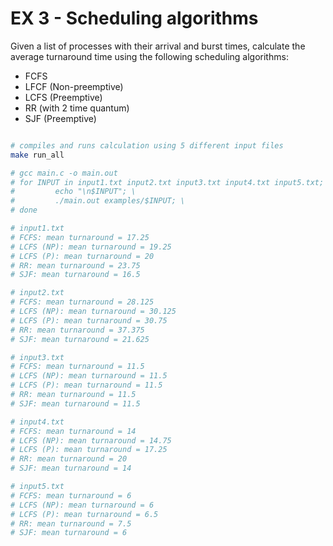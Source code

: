 # EX 3 - Scheduling algorithms

Given a list of processes with their arrival and burst times, calculate the average turnaround time using the following scheduling algorithms:
- FCFS
- LFCF (Non-preemptive)
- LCFS (Preemptive)
- RR (with 2 time quantum)
- SJF (Preemptive)

```bash

# compiles and runs calculation using 5 different input files
make run_all

# gcc main.c -o main.out
# for INPUT in input1.txt input2.txt input3.txt input4.txt input5.txt; do \
#         echo "\n$INPUT"; \
#         ./main.out examples/$INPUT; \
# done

# input1.txt
# FCFS: mean turnaround = 17.25
# LCFS (NP): mean turnaround = 19.25
# LCFS (P): mean turnaround = 20
# RR: mean turnaround = 23.75
# SJF: mean turnaround = 16.5

# input2.txt
# FCFS: mean turnaround = 28.125
# LCFS (NP): mean turnaround = 30.125
# LCFS (P): mean turnaround = 30.75
# RR: mean turnaround = 37.375
# SJF: mean turnaround = 21.625

# input3.txt
# FCFS: mean turnaround = 11.5
# LCFS (NP): mean turnaround = 11.5
# LCFS (P): mean turnaround = 11.5
# RR: mean turnaround = 11.5
# SJF: mean turnaround = 11.5

# input4.txt
# FCFS: mean turnaround = 14
# LCFS (NP): mean turnaround = 14.75
# LCFS (P): mean turnaround = 17.25
# RR: mean turnaround = 20
# SJF: mean turnaround = 14

# input5.txt
# FCFS: mean turnaround = 6
# LCFS (NP): mean turnaround = 6
# LCFS (P): mean turnaround = 6.5
# RR: mean turnaround = 7.5
# SJF: mean turnaround = 6
```